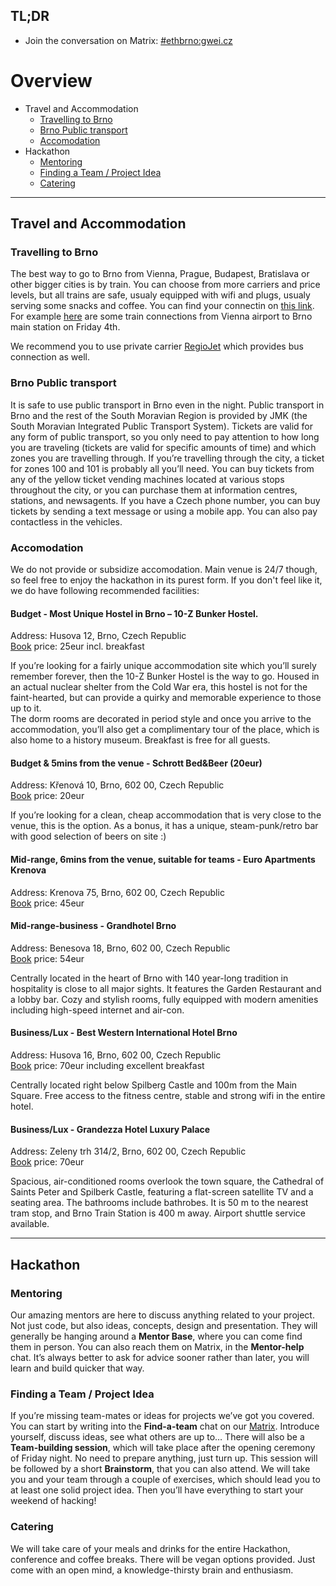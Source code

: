 ## TL;DR

* Join the conversation on Matrix: [#ethbrno:gwei.cz](https://matrix.to/#/#ethbrno:gwei.cz)

# Overview

* Travel and Accommodation
  * [Travelling to Brno](#travelling-to-brno)
  * [Brno Public transport](#brno-public-transport)
  * [Accomodation](#accomodation)
* Hackathon
  * [Mentoring](#--mentoring)
  * [Finding a Team / Project Idea](#-finding-a-team--project-idea)
  * [Catering](#-catering)

---

## <i class='icon map'></i> Travel and Accommodation

### Travelling to Brno

The best way to go to Brno from Vienna, Prague, Budapest, Bratislava or other bigger cities is by train. You can choose from more carriers and price levels, but all trains are safe, usualy equipped with wifi and plugs, usualy serving some snacks and coffee. You can find your connectin on [this link](https://idos.idnes.cz/en/vlakyautobusymhdvse/spojeni/). For example [here](https://idos.idnes.cz/en/vlakyautobusymhdvse/spojeni/vysledky/?date=04.11.2022&time=06:00&f=V%C3%ADde%C5%88%20leti%C5%A1t%C4%9B;%20Austria&fc=100003&t=Brno%20hl.n.&tc=100003) are some train connections from Vienna airport to Brno main station on Friday 4th.

We recommend you to use private carrier [RegioJet](https://regiojet.com/) which provides bus connection as well.

### Brno Public transport

It is safe to use public transport in Brno even in the night. Public transport in Brno and the rest of the South Moravian Region is provided by JMK (the South Moravian Integrated Public Transport System). Tickets are valid for any form of public transport, so you only need to pay attention to how long you are traveling (tickets are valid for specific amounts of time) and which zones you are travelling through. If you’re travelling through the city, a ticket for zones 100 and 101 is probably all you’ll need. You can buy tickets from any of the yellow ticket vending machines located at various stops throughout the city, or you can purchase them at information centres, stations, and newsagents. If you have a Czech phone number, you can buy tickets by sending a text message or using a mobile app. You can also pay contactless in the vehicles.

### Accomodation
We do not provide or subsidize accomodation. Main venue is 24/7 though, so feel free to enjoy the hackathon in its purest form. If you don't feel like it, we do have following recommended facilities:

#### Budget - Most Unique Hostel in Brno – 10-Z Bunker Hostel.

Address: Husova 12, Brno, Czech Republic  
[Book](https://www.booking.com/hotel/cz/10-z-nuclear-fallout-shelter-under-spilberk-castle.cs.html?aid=910275&label=gog235jc-1FCAsoOkIyMTAtei1udWNsZWFyLWZhbGxvdXQtc2hlbHRlci11bmRlci1zcGlsYmVyay1jYXN0bGVICVgDaDqIAQGYAQm4AQfIAQzYAQHoAQH4AQaIAgGoAgO4AsGI6poGwAIB0gIkZWI2ZmY5ZmEtMTEzNi00YWI4LWIxN2ItNDlkY2E3MTAyZWRh2AIF4AIB&sid=456cddd34fabe31e28baf019d5e20a72&all_sr_blocks=177983219_224237506_0_1_0;checkin=2022-11-11;checkout=2022-11-13;dest_id=-542184;dest_type=city;dist=0;group_adults=1;group_children=0;hapos=1;highlighted_blocks=177983219_224237506_0_1_0;hpos=1;matching_block_id=177983219_224237506_0_1_0;no_rooms=1;req_adults=1;req_children=0;room1=A;sb_price_type=total;sr_order=popularity;sr_pri_blocks=177983219_224237506_0_1_0__5000;srepoch=1666876502;srpvid=db945d2a46ee02b1;type=total;ucfs=1&#hotelTmpl)
price: 25eur incl. breakfast  
 
If you’re looking for a fairly unique accommodation site which you’ll surely remember forever, then the 10-Z Bunker Hostel is the way to go. Housed in an actual nuclear shelter from the Cold War era, this hostel is not for the faint-hearted, but can provide a quirky and memorable experience to those up to it.  
The dorm rooms are decorated in period style and once you arrive to the accommodation, you’ll also get a complimentary tour of the place, which is also home to a history museum. Breakfast is free for all guests.

#### Budget & 5mins from the venue - Schrott Bed&Beer (20eur)

Address: Křenová 10, Brno, 602 00, Czech Republic  
[Book](https://www.booking.com/hotel/cz/schrott-bed-amp-beer.html?aid=910275&sid=456cddd34fabe31e28baf019d5e20a72&all_sr_blocks=630944704_246076413_1_0_0&checkin=2022-11-11&checkout=2022-11-13&dest_id=-542184&dest_type=city&group_adults=1&group_children=0&hapos=3&highlighted_blocks=630944704_246076413_1_0_0&hpos=3&lang=en-us&matching_block_id=630944704_246076413_1_0_0&no_rooms=1&req_adults=1&req_children=0&room1=A&sb_price_type=total&soz=1&sr_order=price&sr_pri_blocks=630944704_246076413_1_0_0__4000&srepoch=1666876026&srpvid=cc935c34723c0061&type=total&ucfs=1&lang_click=other&cdl=cs&lang_changed=1)
price: 20eur  
 
If you’re looking for a clean, cheap accommodation that is very close to the venue, this is the option. As a bonus, it has a unique, steam-punk/retro bar with good selection of beers on site :)
 
#### Mid-range, 6mins from the venue, suitable for teams - Euro Apartments Krenova
 
Address: Krenova 75, Brno, 602 00, Czech Republic  
[Book](https://www.booking.com/hotel/cz/euro-apartments-krenova-75-brno.html?aid=910275&sid=456cddd34fabe31e28baf019d5e20a72&all_sr_blocks=342399124_360281629_2_0_0&checkin=2022-11-11&checkout=2022-11-13&dest_id=-542184&dest_type=city&dist=0&group_adults=2&group_children=0&hapos=2&highlighted_blocks=342399124_360281629_2_0_0&hpos=2&lang=en-us&matching_block_id=342399124_360281629_2_0_0&no_rooms=1&req_adults=2&req_children=0&room1=A%2CA&sb_price_type=total&soz=1&sr_order=popularity&sr_pri_blocks=342399124_360281629_2_0_0__17850&srepoch=1666877159&srpvid=f7175e72048c0156&type=total&ucfs=1&lang_click=other&cdl=cs&lang_changed=1)
price: 45eur  
 
#### Mid-range-business - Grandhotel Brno
 
Address: Benesova 18, Brno, 602 00, Czech Republic  
[Book](https://www.booking.com/hotel/cz/grandhotelbrno.html?aid=910275&sid=456cddd34fabe31e28baf019d5e20a72&atlas_src=sr_iw_btn&checkin=2022-11-11&checkout=2022-11-13&dest_id=-542184&dest_type=city&dist=0&group_adults=2&group_children=0&highlighted_blocks=7707602_193926392_2_2_0&lang=en-us&no_rooms=1&room1=A%2CA&sb_price_type=total&soz=1&type=total&ucfs=1&lang_click=other&cdl=cs&lang_changed=1)
price: 54eur  
 
 
Centrally located in the heart of Brno with 140 year-long tradition in hospitality is close to all major sights. It features the Garden Restaurant and a lobby bar. Cozy and stylish rooms, fully equipped with modern amenities including high-speed internet and air-con.
 
#### Business/Lux - Best Western International Hotel Brno 
 
Address: Husova 16, Brno, 602 00, Czech Republic  
[Book](https://www.booking.com/hotel/cz/schrott-bed-amp-beer.html?aid=910275&sid=456cddd34fabe31e28baf019d5e20a72&all_sr_blocks=630944704_246076413_1_0_0&checkin=2022-11-11&checkout=2022-11-13&dest_id=-542184&dest_type=city&group_adults=1&group_children=0&hapos=3&highlighted_blocks=630944704_246076413_1_0_0&hpos=3&lang=en-us&matching_block_id=630944704_246076413_1_0_0&no_rooms=1&req_adults=1&req_children=0&room1=A&sb_price_type=total&soz=1&sr_order=price&sr_pri_blocks=630944704_246076413_1_0_0__4000&srepoch=1666876026&srpvid=cc935c34723c0061&type=total&ucfs=1&lang_click=other&cdl=cs&lang_changed=1)
price: 70eur including excellent breakfast  
 
Centrally located right below Spilberg Castle and 100m from the Main Square. Free access to the fitness centre, stable and strong wifi in the entire hotel.  
 
#### Business/Lux - Grandezza Hotel Luxury Palace
 
Address: Zeleny trh 314/2, Brno, 602 00, Czech Republic  
[Book](https://www.booking.com/hotel/cz/grandezza.html?aid=910275&sid=456cddd34fabe31e28baf019d5e20a72&atlas_src=hp_iw_title&checkin=2022-11-11&checkout=2022-11-13&dist=0&group_adults=2&group_children=0&lang=en-us&no_rooms=1&room1=A%2CA&sb_price_type=total&soz=1&srepoch=1666878418&srpvid=2e79609d94de021d&type=total&lang_click=other&cdl=cs&lang_changed=1)
price: 70eur  
 
Spacious, air-conditioned rooms overlook the town square, the Cathedral of Saints Peter and Spilberk Castle, featuring a flat-screen satellite TV and a seating area. The bathrooms include bathrobes. It is 50 m to the nearest tram stop, and Brno Train Station is 400 m away. Airport shuttle service available.  


---

## Hackathon 

### <i class='icon book'></i>  Mentoring

Our amazing mentors are here to discuss anything related to your project. Not just code, but also ideas, concepts, design and presentation. They will generally be hanging around a **Mentor Base**, where you can come find them in person. You can also reach them on Matrix, in the **Mentor-help** chat. It’s always better to ask for advice sooner rather than later, you will learn and build quicker that way.

### <i class='icon users'></i> Finding a Team / Project Idea

If you’re missing team-mates or ideas for projects we’ve got you covered. You can start by writing into the **Find-a-team** chat on our [Matrix](https://matrix.to/#/#ethbrno:gwei.cz). Introduce yourself, discuss ideas, see what others are up to… There will also be a **Team-building session**, which will take place after the opening ceremony of Friday night. No need to prepare anything, just turn up. This session will be followed by a short **Brainstorm**, that you can also attend. We will take you and your team through a couple of exercises, which should lead you to at least one solid project idea. Then you’ll have everything to start your weekend of hacking!

### <i class='icon coffee'></i> Catering
We will take care of your meals and drinks for the entire Hackathon, conference and coffee breaks. There will be vegan options provided. Just come with an open mind, a knowledge-thirsty brain and enthusiasm. 

